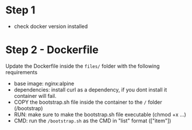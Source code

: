 # Step 1

- check docker version installed



# Step 2 - Dockerfile

Update the Dockerfile inside the `files/` folder with the following requirements

- base image: nginx:alpine
- dependencies: install curl as a dependency, if you dont install it container will fail.
- COPY the bootstrap.sh file inside the container to the `/` folder  (/bootstrap)
- RUN: make sure to make the bootstrap.sh file executable (chmod +x ...)
- CMD: run the `/bootstrap.sh` as the CMD in "list" format (["item"])
